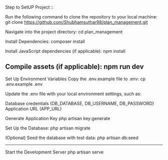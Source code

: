 Step to SetUP Project ::

Run the following command to clone the repository to your local machine:
	git clone https://github.com/Shubhamsuthar98/plan_management.git

Navigate into the project directory:
	cd plan_management

Install Dependencies:
	composer install

Install JavaScript dependencies (if applicable):
	npm install

Compile assets (if applicable):
	npm run dev
----------------------------------------------------

Set Up Environment Variables
Copy the .env.example file to .env:
	cp .env.example .env

Update the .env file with your local environment settings, such as:

Database credentials (DB_DATABASE, DB_USERNAME, DB_PASSWORD)
Application URL (APP_URL)

Generate Application Key
	php artisan key:generate

Set Up the Database: 
	php artisan migrate

(Optional) Seed the database with test data:
	php artisan db:seed

----------------------------------------------------

Start the Development Server
	php artisan serve

	
